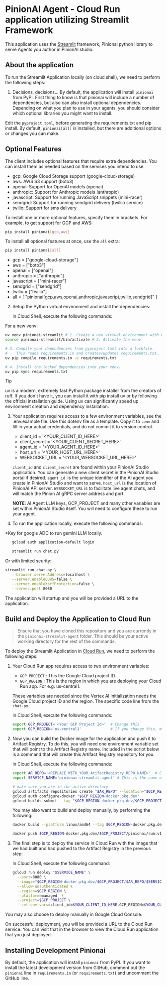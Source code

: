 # PinionAI Agent - Cloud Run application utilizing Streamlit Framework

This application uses the [Streamlit](https://streamlit.io/) framework, Pinionai python library to serve Agents you author in PinionAI studio.

## About the application

To run the Streamlit Application locally (on cloud shell), we need to perform the following steps:

1. Decisions, decisions... By default, the application will install `pinionai` from PyPI. First thing to know is that pinionai will include a number of dependencies, but also can also install optional dependencies. Depending on what you plan to use in your agents, you should consider which optional libraries you might want to install.

Edit the `pyproject.toml`, before generating the requirements.txt and pip install. By default, `pinionai[all]` is installed, but there are additional options or changes you can make.

## Optional Features

The client includes optional features that require extra dependencies. You can install them as needed based on the services you intend to use.

- gcp: Google Cloud Storage support (google-cloud-storage)
- aws: AWS S3 support (boto3)
- openai: Support for OpenAI models (openai)
- anthropic: Support for Anthropic models (anthropic)
- javascript: Support for running JavaScript snippets (mini-racer)
- sendgrid: Support for running sendgrid delivery (twiliio service)
- twilio: Support for sms delivery

To install one or more optional features, specify them in brackets. For example, to get support for GCP and AWS:

```bash
pip install pinionai[gcp,aws]
```

To install all optional features at once, use the `all` extra:

```bash
pip install pinionai[all]
```

- gcp = ["google-cloud-storage"]
- aws = ["boto3"]
- openai = ["openai"]
- anthropic = ["anthropic"]
- javascript = ["mini-racer"]
- sendgrid = ["sendgrid"]
- twilio = ["twilio"]
- all = [
  "pinionai[gcp,aws,openai,anthropic,javascript,twilio,sendgrid]"
  ]

2. Setup the Python virtual environment and install the dependencies:

   In Cloud Shell, execute the following commands:

For a new venv:

```bash
uv venv pinionai-streamlit # 1. Create a new virtual environment with uv
source pinionai-streamlit/bin/activate # 2. Activate the venv

# 3. Compile your dependencies from pyproject.toml into a lockfile.
#    This reads requirements.in and creates/updates requirements.txt.
uv pip compile requirements.in -o requirements.txt

# 4. Install the locked dependencies into your venv.
uv pip sync requirements.txt
```

> [!TIP]
> uv is a modern, extremely fast Python package installer from the creators of ruff. If you don't have it, you can install it with pip install uv or by following the official installation guide. Using uv can significantly speed up environment creation and dependency installation.

3. Your application requires access to a few environment variables, see the .env.example file. Use this dotenv file as a template. Copy it to `.env` and fill in your actual credentials, and do not commit it to version control.

   - client_id = '<YOUR_CLIENT_ID_HERE>'
   - client_secret = '<YOUR_CLIENT_SECRET_HERE>'
   - agent_id = '<YOUR_AGENT_ID_HERE>'
   - host_url = '<YOUR_HOST_URL_HERE>'
   - WEBSOCKET_URL = '<YOUR_WEBSOCKET_URL_HERE>'

   `client_id` and `client_secret` are found within your PinionAI Studio application. You can generate a new client secret in the PinionAI Studio portal if desired. `agent_id `is the unique identifier of the AI agent you create in PinionAI Studio and want to serve. `host_url` is the location of PinionAI API server. `WEBSOCKET_URL` is to facilitate live agent chats, and will match the Pinion AI gRPC server address and port.

   **NOTE**: AI Agent LLM keys, GCP_PROJECT and many other variables are set within PinionAI Studio itself. You will need to configure these to run your agent.

4. To run the application locally, execute the following commands:

\*Key for google ADC to run gemini LLM locally.

```bash
   gcloud auth application-default login
```

```bash
   streamlit run chat.py
```

Or with limited seurity:

```bash
streamlit run chat.py \
   --browser.serverAddress=localhost \
   --server.enableCORS=false \
   --server.enableXsrfProtection=false \
   --server.port 8080
```

The application will startup and you will be provided a URL to the application.

## Build and Deploy the Application to Cloud Run

> Ensure that you have cloned this repository and you are currently in the `pinionai-streamlit-agent` folder. This should be your active working directory for the rest of the commands.

To deploy the Streamlit Application in [Cloud Run](https://cloud.google.com/run/docs/quickstarts/deploy-container), we need to perform the following steps:

1. Your Cloud Run app requires access to two environment variables:

   - `GCP_PROJECT` : This the Google Cloud project ID.
   - `GCP_REGION` : This is the region in which you are deploying your Cloud Run app. For e.g. us-central1.

   These variables are needed since the Vertex AI initialization needs the Google Cloud project ID and the region. The specific code line from the `chat.py`

   In Cloud Shell, execute the following commands:

   ```bash
   export GCP_PROJECT='<Your GCP Project Id>'  # Change this
   export GCP_REGION='us-central1'             # If you change this, make sure the region is supported.
   ```

2. Now you can build the Docker image for the application and push it to Artifact Registry. To do this, you will need one environment variable set that will point to the Artifact Registry name. Included in the script below is a command that will create this Artifact Registry repository for you.

   In Cloud Shell, execute the following commands:

   ```bash
   export AR_REPO='<REPLACE_WITH_YOUR_ArifactRegistry_REPO_NAME>'  # Change this or perhaps use pinionai
   export SERVICE_NAME='pinionai-streamlit-agent' # This is the name of our Application and Cloud Run service. Change it if you like.

   # make sure you are in the active directory
   gcloud artifacts repositories create "$AR_REPO" --location="$GCP_REGION" --repository-format=Docker
   gcloud auth configure-docker "$GCP_REGION-docker.pkg.dev"
   gcloud builds submit --tag "$GCP_REGION-docker.pkg.dev/$GCP_PROJECT/$AR_REPO/$SERVICE_NAME"
   ```

   You may also want to build and deploy manually, by performing the following:

   ```bash
   docker build --platform linux/amd64 --tag $GCP_REGION-docker.pkg.dev/$GCP_PROJECT/pinionai/run:v1 .

   docker push $GCP_REGION-docker.pkg.dev/$GCP_PROJECT/pinionai/run:v1
   ```

3. The final step is to deploy the service in Cloud Run with the image that we had built and had pushed to the Artifact Registry in the previous step:

   In Cloud Shell, execute the following command:

   ```bash
   gcloud run deploy "$SERVICE_NAME" \
     --port=8080 \
     --image="$GCP_REGION-docker.pkg.dev/$GCP_PROJECT/$AR_REPO/$SERVICE_NAME" \
     --allow-unauthenticated \
     --region=$GCP_REGION \
     --platform=managed  \
     --project=$GCP_PROJECT \
     --set-env-vars=client_id=$YOUR_CLIENT_ID_HERE,GCP_REGION=$YOUR_CLIENT_SECRET_HERE, etc...
   ```

You may also choose to deploy manually in Google Cloud Console.

On successful deployment, you will be provided a URL to the Cloud Run service. You can visit that in the browser to view the Cloud Run application that you just deployed.

## Installing Development Pinionai

By default, the application will install `pinionai` from PyPI.
If you want to install the latest development version from GitHub, comment out the `pinionai` line in `requirements.in` (or `requirements.txt`) and uncomment the GitHub line.
